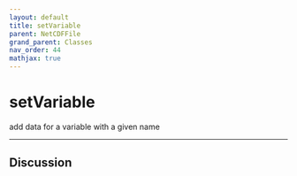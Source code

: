 ```yaml
---
layout: default
title: setVariable
parent: NetCDFFile
grand_parent: Classes
nav_order: 44
mathjax: true
---
```


#  setVariable

add data for a variable with a given name


---

## Discussion

  
